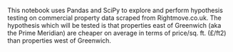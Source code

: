 This notebook uses Pandas and SciPy to explore and perform hypothesis testing on commercial property data scraped from Rightmove.co.uk. The hypothesis which will be tested is that properties east of Greenwich (aka the Prime Meridian) are cheaper on average in terms of price/sq. ft. (£/ft2) than properties west of Greenwich.

